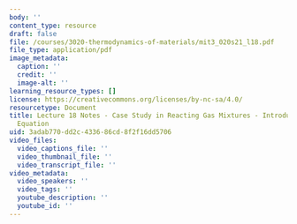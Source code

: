 ```yaml
---
body: ''
content_type: resource
draft: false
file: /courses/3020-thermodynamics-of-materials/mit3_020s21_l18.pdf
file_type: application/pdf
image_metadata:
  caption: ''
  credit: ''
  image-alt: ''
learning_resource_types: []
license: https://creativecommons.org/licenses/by-nc-sa/4.0/
resourcetype: Document
title: Lecture 18 Notes - Case Study in Reacting Gas Mixtures - Introducing the Nernst
  Equation
uid: 3adab770-dd2c-4336-86cd-8f2f16dd5706
video_files:
  video_captions_file: ''
  video_thumbnail_file: ''
  video_transcript_file: ''
video_metadata:
  video_speakers: ''
  video_tags: ''
  youtube_description: ''
  youtube_id: ''
---
```

